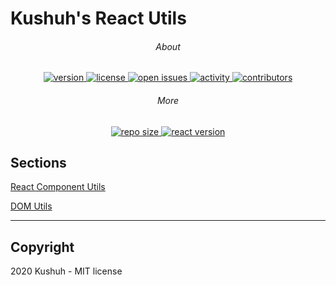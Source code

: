 # Kushuh's React Utils

<h6 align="center">About</h6>
<p align="center">
    <a href="https://www.npmjs.com/package/kushuh-react-utils#addpropstochildren">
        <img src="https://img.shields.io/npm/v/kushuh-react-utils" alt="version"/>
    </a>
    <a href="https://github.com/Kushuh/kushuh-react-utils/blob/master/LICENSE">
        <img src="https://img.shields.io/npm/l/kushuh-react-utils" alt="license"/>
    </a>
    <a href="https://github.com/Kushuh/kushuh-react-utils/issues">
        <img src="https://img.shields.io/github/issues-raw/Kushuh/kushuh-react-utils" alt="open issues"/>
    </a>
    <a href="https://github.com/Kushuh/kushuh-react-utils">
        <img src="https://img.shields.io/github/last-commit/Kushuh/kushuh-react-utils" alt="activity"/>
    </a>
    <a href="https://github.com/Kushuh/kushuh-react-utils/graphs/contributors">
        <img src="https://img.shields.io/github/contributors/Kushuh/kushuh-react-utils" alt="contributors"/>
    </a>
</p>

<h6 align="center">More</h6>
<p align="center">
    <a href="https://github.com/Kushuh/kushuh-react-utils">
        <img src="https://img.shields.io/github/repo-size/Kushuh/kushuh-react-utils" alt="repo size"/>
    </a>
    <a href="https://github.com/facebook/react">
        <img src="https://img.shields.io/github/package-json/dependency-version/Kushuh/kushuh-react-utils/react" alt="react version"/>
    </a>
</p>

## Sections

[React Component Utils](https://github.com/Kushuh/kushuh-react-utils/blob/master/src/react-component/README.md)

[DOM Utils](https://github.com/Kushuh/kushuh-react-utils/blob/master/src/dom/README.md)

---

## Copyright
2020 Kushuh - MIT license